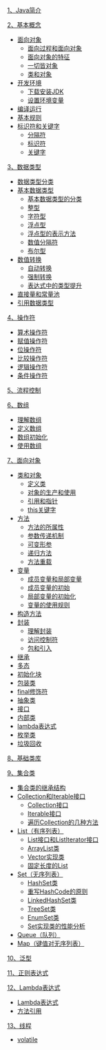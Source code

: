 [1、Java简介](Java简介.md)

[2、基本概念]()
- [面向对象](基本概念/面向对象.md)
    - [面向过程和面向对象](基本概念/面向对象.md)
    - [面向对象的特征](基本概念/面向对象.md)
    - [一切皆对象](基本概念/面向对象.md)
    - [类和对象](基本概念/面向对象.md)
- [开发环境](基本概念/开发环境.md)
    - [下载安装JDK](基本概念/开发环境.md)
    - [设置环境变量](基本概念/开发环境.md)
- [编译运行](基本概念/编译运行.md)
- [基本规则](基本概念/基本规则.md)
- [标识符和关键字](基本概念/标识符和关键字.md)
    - [分隔符](基本概念/标识符和关键字.md)
    - [标识符](基本概念/标识符和关键字.md)
    - [关键字](基本概念/标识符和关键字.md)

[3、数据类型](数据类型/readme.md)
- [数据类型分类](数据类型/数据类型分类.md)
- [基本数据类型](数据类型/基本数据类型.md)
    - [基本数据类型的分类](数据类型/基本数据类型.md)
    - [整型](数据类型/基本数据类型.md)
    - [字符型](数据类型/基本数据类型.md)
    - [浮点型](数据类型/基本数据类型.md)
    - [浮点型的表示方法](数据类型/基本数据类型.md)
    - [数值分隔符](数据类型/基本数据类型.md)
    - [布尔型](数据类型/基本数据类型.md)
- [数值转换](数据类型/数值转换.md)
    - [自动转换](数据类型/数值转换.md)
    - [强制转换](数据类型/数值转换.md)
    - [表达式中的类型提升](数据类型/数值转换.md)
- [直接量和常量池](数据类型/直接量和常量池.md)
- [引用数据类型]()

[4、操作符](操作符.md)
- [算术操作符](操作符.md)
- [赋值操作符](操作符.md)
- [位操作符](操作符.md)
- [比较操作符](操作符.md)
- [逻辑操作符](操作符.md)
- [条件操作符](操作符.md)

[5、流程控制]()

[6、数组]()
- [理解数组]()
- [定义数组]()
- [数组初始化]()
- [使用数组]()

[7、面向对象](面向对象/readme.md)
- [类和对象](面向对象/类和对象.md)
    - [定义类](面向对象/类和对象.md)
    - [对象的生产和使用](面向对象/类和对象.md)
    - [引用和指针](面向对象/类和对象.md)
    - [this关键字](面向对象/类和对象.md)
- [方法](面向对象/方法.md)
    - [方法的所属性](面向对象/方法.md)
    - [参数传递机制](面向对象/方法.md)
    - [可变形参](面向对象/方法.md)
    - [递归方法](面向对象/方法.md)
    - [方法重载](面向对象/方法.md)
- [变量](面向对象/变量.md)
    - [成员变量和局部变量](面向对象/变量.md)
    - [成员变量的初始](面向对象/变量.md)
    - [局部变量的初始化](面向对象/变量.md)
    - [变量的使用规则](面向对象/变量.md)
- [构造方法](面向对象/构造方法.md)
- [封装](面向对象/封装.md)
    - [理解封装](面向对象/封装.md)
    - [访问控制符](面向对象/封装.md)
    - [包和引入](面向对象/封装.md)
- [继承](面向对象/继承.md)
- [多态](面向对象/多态.md)
- [初始化块](面向对象/多态.md)
- [包装类](面向对象/多态.md)
- [final修饰符](面向对象/多态.md)
- [抽象类](面向对象/多态.md)
- [接口](面向对象/多态.md)
- [内部类](面向对象/多态.md)
- [lambda表达式](面向对象/多态.md)
- [枚举类](面向对象/多态.md)
- [垃圾回收](面向对象/多态.md)


[8、基础类库]()

[9、集合类](集合类/Readme.md)
- [集合类的继承结构](集合类/InheritanceStructure.md)  
- [Collection和Iterable接口](集合类/Collection/Readme.md)
    - [Collection接口](集合类/Collection/Readme.md)
    - [Iterable接口](集合类/Collection/Iterable.md)
    - [遍历Collection的几种方法](集合类/Collection/遍历Collection的几种方法.md)
- [List（有序列表）](集合类/List/Readme.md)
    - [List接口和ListIterator接口]()
    - [ArrayList类]()
    - [Vector实现类]()
    - [固定长度的List]()
- [Set（无序列表）](集合类/Set/Readme.md)  
    - [HashSet类](集合类/Set/HashSet.md)
    - [重写HashCode的原则](集合类/Set/重写HashCode的原则.md)
    - [LinkedHashSet类](集合类/Set/LinkedHashSet.md)
    - [TreeSet类](集合类/Set/TreeSet.md)
    - [EnumSet类](集合类/Set/EnumSet.md)
    - [Set实现类的性能分析](集合类/Set/Set实现类的性能分析.md)
- [Queue（队列）](集合类/Queue.md)  
- [Map（键值对无序列表）](集合类/Map.md)  

[10、泛型](泛型.md)

[11、正则表达式](正则表达式.md)

[12、Lambda表达式](Lambda表达式.md)
- [Lambda表达式](Lambda表达式.md)
- [方法引用](Lambda表达式.md)

[13、线程]()
- [volatile](线程/volatile.md)